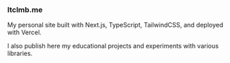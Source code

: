 ### ltclmb.me

My personal site built with Next.js, TypeScript, TailwindCSS, and deployed with Vercel.

I also publish here my educational projects and experiments with various libraries.
